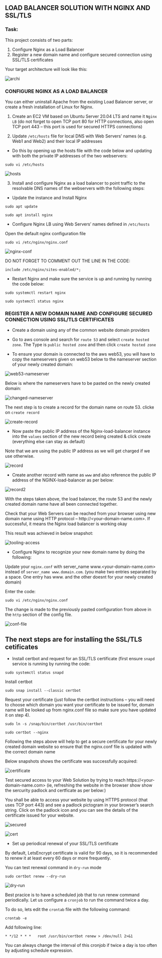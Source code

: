 ## LOAD BALANCER SOLUTION WITH NGINX AND SSL/TLS

### Task:

This project consists of two parts:

1. Configure Nginx as a Load Balancer
2. Register a new domain name and configure secured connection using SSL/TLS certificates

Your target architecture will look like this:

![archi](./Images/archi.png)

### CONFIGURE NGINX AS A LOAD BALANCER

You can either uninstall Apache from the existing Load Balancer server, or create a fresh installation of Linux for Nginx.

1. Create an EC2 VM based on Ubuntu Server 20.04 LTS and name it `Nginx LB` (do not forget to open TCP port 80 for HTTP connections, also open TCP port 443 – this port is used for secured HTTPS connections)

2. Update `/etc/hosts` file for local DNS with Web Servers’ names (e.g. Web1 and Web2) and their local IP addresses

- Do this by opening up the hosts file with the code below and updating with both the private IP addresses of the two webservers:

`sudo vi /etc/hosts`


![hosts](./Images/hosts.png)


3. Install and configure Nginx as a load balancer to point traffic to the resolvable DNS names of the webservers with the following steps:

- Update the instance and Install Nginx

`sudo apt update`

`sudo apt install nginx`

- Configure Nginx LB using Web Servers’ names defined in `/etc/hosts`

Open the default nginx configuration file

`sudo vi /etc/nginx/nginx.conf`

![nginx-conf](./Images/nginx-conf.png)


DO NOT FORGET TO COMMENT OUT THE LINE IN THE CODE:

`include /etc/nginx/sites-enabled/*;`

- Restart Nginx and make sure the service is up and running by running the code below:

`sudo systemctl restart nginx`

`sudo systemctl status nginx`








### REGISTER A NEW DOMAIN NAME AND CONFIGURE SECURED CONNECTION USING SSL/TLS CERTIFICATES


- Create a domain using any of the common website domain providers

- Go to aws console and search for `route 53` and select `create hosted zone`. The Type is `public hosted zone` and then click `create hosted zone`

- To ensure your domain is connected to the aws web53, you will have to copy the nameservers given on web53 below to the nameserver section of your newly created domain:

![web53-nameserver](./Images/web53-nameserver.png)

Below is where the nameservers have to be pasted on the newly created domain:

![changed-nameserver](./Images/changed-nameserver.png)

The next step is to create a record for the domain name on route 53. clicke on `create record`

![create-record](./Images/create-record.png)

- Now paste the public IP address of the Nginx-load-balancer instance into the `values` section of the new record being created & click create (everything else can stay as default)

Note that we are using the public IP address as we will get charged if we use otherwise.

![record](./Images/record.png)

-  Create another record with name as `www` and also reference the public IP address of the NGINX-load-balancer as per below:

![record2](./Images/record2.png)

With the steps taken above, the load balancer, the route 53 and the newly created domain name have all been connected together. 


Check that your Web Servers can be reached from your browser using new domain name using HTTP protocol – http://<your-domain-name.com>. If successful, it means the Nginx load balancer is working okay

This result was achieved in below snapshot:

![tooling-access](./Images/tooling-access.png)

- Configure Nginx to recognize your new domain name by doing the following:

Update your `nginx.conf` with server_name www.<your-domain-name.com> instead of `server_name www.domain.com`. (you make two entries separated by a space. One entry has www. and the other doesnt for your newly created domain) 

Enter the code:

`sudo vi /etc/nginx/nginx.conf`

The change is made to the previously pasted configuration from above in the `http` section of the config file. 


![conf-file](./Images/conf-file.png)


 ## The next steps are for installing the SSL/TLS cetificates

- Install certbot and request for an SSL/TLS certificate
(first ensure `snapd` service is running by running the code: 

`sudo systemctl status snapd`

Install certbot

`sudo snap install --classic certbot`

Request your certificate (just follow the certbot instructions – you will need to choose which domain you want your certificate to be issued for, domain name will be looked up from nginx.conf file so make sure you have updated it on step 4).

`sudo ln -s /snap/bin/certbot /usr/bin/certbot`

`sudo certbot --nginx`

Following the steps above will help to get a secure certificate for your newly created domain website so ensure that the nginx.conf file is updated with the correct domain name 

Below snapshots shows the certificate was successfully acquired:

![certificate](./Images/certificate.png)

Test secured access to your Web Solution by trying to reach https://<your-domain-name.com> (ie, refreshing the website in the browser show show the sercurity padlock and certficate as per below:)

You shall be able to access your website by using HTTPS protocol (that uses TCP port 443) and see a padlock pictogram in your browser’s search string.
Click on the padlock icon and you can see the details of the certificate issued for your website.

![secured](./Images/secured.png)

![cert](./Images/cert.png)


- Set up periodical renewal of your SSL/TLS certificate

By default, LetsEncrypt certificate is valid for 90 days, so it is recommended to renew it at least every 60 days or more frequently.

You can test renewal command in `dry-run` mode

`sudo certbot renew --dry-run`

![dry-run](./Images/dry-run.png)

Best pracice is to have a scheduled job that to run renew command periodically. Let us configure a `cronjob` to run the command twice a day.

To do so, lets edit the `crontab` file with the following command:

`crontab -e`

Add following line:


`* */12 * * *   root /usr/bin/certbot renew > /dev/null 2>&1`

You can always change the interval of this cronjob if twice a day is too often by adjusting schedule expression.



















